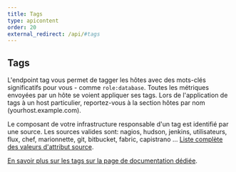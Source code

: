 ```yaml
---
title: Tags
type: apicontent
order: 20
external_redirect: /api/#tags
---
```


## Tags
L'endpoint tag vous permet de tagger les hôtes avec des mots-clés significatifs pour vous - comme `role:database`.
Toutes les métriques envoyées par un hôte se voient appliquer ses tags. Lors de l'application de tags à un host particulier, reportez-vous à la section hôtes par nom (yourhost.example.com).

Le composant de votre infrastructure responsable d'un tag est identifié par une source. Les sources valides sont: nagios, hudson, jenkins, utilisateurs, flux, chef, marionnette, git, bitbucket, fabric, capistrano ... [Liste complète des valeurs d'attribut source][1].

[En savoir plus sur les tags sur la page de documentation dédiée][2].

[1]: /integrations/faq/list-of-api-source-attribute-value
[2]: /getting_started/tagging
